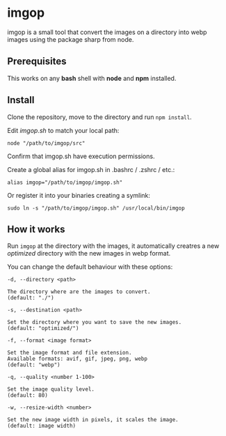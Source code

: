 # imgop

imgop is a small tool that convert the images on a directory into webp images using the package sharp from node.

## Prerequisites

This works on any **bash** shell with **node** and **npm** installed.

## Install

Clone the repository, move to the directory and run `npm install`.

Edit *imgop.sh* to match your local path:

```
node "/path/to/imgop/src"
```
Confirm that imgop.sh have execution permissions.

Create a global alias for imgop.sh in .bashrc / .zshrc / etc.:

```
alias imgop="/path/to/imgop/imgop.sh"
```

Or register it into your binaries creating a symlink:

```
sudo ln -s "/path/to/imgop/imgop.sh" /usr/local/bin/imgop
```

## How it works

Run `imgop` at the directory with the images, it automatically creatres a new *optimized* directory with the new images in webp format.

You can change the default behaviour with these options:


```
-d, --directory <path>

The directory where are the images to convert.
(default: "./")
```
```
-s, --destination <path>

Set the directory where you want to save the new images.
(default: "optimized/")
```
```
-f, --format <image format>

Set the image format and file extension.
Available formats: avif, gif, jpeg, png, webp 
(default: "webp")
```
```
-q, --quality <number 1-100>

Set the image quality level.
(default: 80)
```
```
-w, --resize-width <number>

Set the new image width in pixels, it scales the image.
(default: image width)
```
